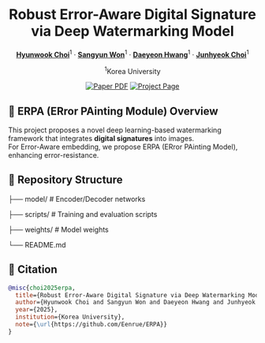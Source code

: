 <div align="center">
<h1>Robust Error-Aware Digital Signature via Deep Watermarking Model</h1>
  
[**Hyunwook Choi**](https://github.com/Eenrue)<sup>1</sup> · [**Sangyun Won**](https://github.com/comibear)<sup>1</sup> · [**Daeyeon Hwang**](https://github.com/neoqp)<sup>1</sup> · [**Junhyeok Choi**](https://github.com/chlwnsgurg)<sup>1</sup>

<sup>1</sup>Korea University


<a href="https://arxiv.org/abs"><img src='https://img.shields.io/badge/arXiv-README-red' alt='Paper PDF'></a>
<a href='https://readme-2025.github.io'><img src='https://img.shields.io/badge/Project_Page-README-green' alt='Project Page'></a>

</div>


## 🎨 ERPA (ERror PAinting Module) Overview

This project proposes a novel deep learning-based watermarking framework that integrates **digital signatures** into images.  
For Error-Aware embedding, we propose ERPA (ERror PAinting Model), enhancing error-resistance.

## 📁 Repository Structure
├── model/ # Encoder/Decoder networks

├── scripts/ # Training and evaluation scripts

├── weights/ # Model weights

└── README.md


## 📌 Citation

```bibtex
@misc{choi2025erpa,
  title={Robust Error-Aware Digital Signature via Deep Watermarking Model},
  author={Hyunwook Choi and Sangyun Won and Daeyeon Hwang and Junhyeok Choi},
  year={2025},
  institution={Korea University},
  note={\url{https://github.com/Eenrue/ERPA}}
}
